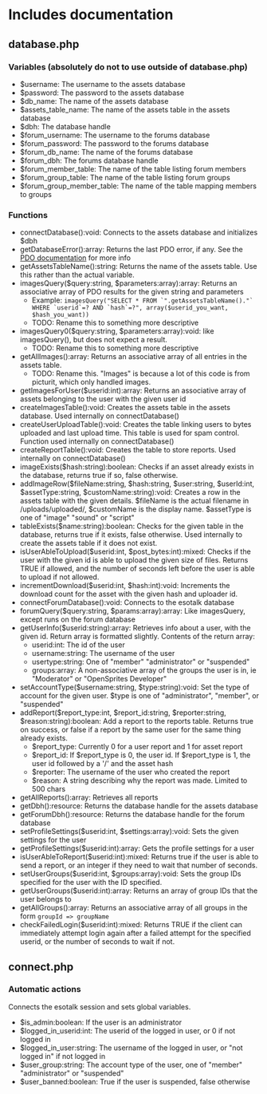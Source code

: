 # Includes documentation #
## database.php ##
### Variables (absolutely do not to use outside of database.php) ###
 - $username: The username to the assets database
 - $password: The password to the assets database
 - $db_name: The name of the assets database
 - $assets_table_name: The name of the assets table in the assets database
 - $dbh: The database handle
 - $forum_username: The username to the forums database
 - $forum_password: The password to the forums database
 - $forum_db_name: The name of the forums database
 - $forum_dbh: The forums database handle
 - $forum_member_table: The name of the table listing forum members
 - $forum_group_table: The name of the table listing forum groups
 - $forum_group_member_table: The name of the table mapping members to groups

### Functions ###
 - connectDatabase():void: Connects to the assets database and initializes $dbh
 - getDatabaseError():array: Returns the last PDO error, if any. See the [PDO documentation](http://php.net/manual/en/pdo.errorinfo.php) for more info
 - getAssetsTableName():string: Returns the name of the assets table. Use this rather than the actual variable.
 - imagesQuery($query:string, $parameters:array):array: Returns an associative array of PDO results for the given string and parameters
   - Example: ```imagesQuery("SELECT * FROM `".getAssetsTableName()."` WHERE `userid`=? AND `hash`=?", array($userid_you_want, $hash_you_want))```
   - TODO: Rename this to something more descriptive
 - imagesQuery0($query:string, $parameters:array):void: like imagesQuery(), but does not expect a result.
   - TODO: Rename this to something more descriptive
 - getAllImages():array: Returns an associative array of all entries in the assets table.
   - TODO: Rename this. "Images" is because a lot of this code is from picturit, which only handled images.
 - getImagesForUser($userid:int):array: Returns an associative array of assets belonging to the user with the given user id
 - createImagesTable():void: Creates the assets table in the assets database. Used internally on connectDatabase()
 - createUserUploadTable():void: Creates the table linking users to bytes uploaded and last upload time. This table is used for spam control. Function used internally on connectDatabase()
 - createReportTable():void: Creates the table to store reports. Used internally on connectDatabase()
 - imageExists($hash:string):boolean: Checks if an asset already exists in the database, returns true if so, false otherwise.
 - addImageRow($fileName:string, $hash:string, $user:string, $userId:int, $assetType:string, $customName:string):void: Creates a row in the assets table with the given details. $fileName is the actual filename in /uploads/uploaded/, $customName is the display name. $assetType is one of "image" "sound" or "script"
 - tableExists($name:string):boolean: Checks for the given table in the database, returns true if it exists, false otherwise. Used internally to create the assets table if it does not exist.
 - isUserAbleToUpload($userid:int, $post_bytes:int):mixed: Checks if the user with the given id is able to upload the given size of files. Returns TRUE if allowed, and the number of seconds left before the user is able to upload if not allowed.
 - incrementDownload($userid:int, $hash:int):void: Increments the download count for the asset with the given hash and uploader id.
 - connectForumDatabase():void: Connects to the esotalk database
 - forumQuery($query:string, $params:array):array: Like imagesQuery, except runs on the forum database
 - getUserInfo($userid:string):array: Retrieves info about a user, with the given id. Return array is formatted slightly. Contents of the return array:
   - userid:int: The id of the user
   - username:string: The username of the user
   - usertype:string: One of "member" "administrator" or "suspended"
   - groups:array: A non-associative array of the groups the user is in, ie "Moderator" or "OpenSprites Developer"
 - setAccountType($username:string, $type:string):void: Set the type of account for the given user. $type is one of "administrator", "member", or "suspended"
 - addReport($report_type:int, $report_id:string, $reporter:string, $reason:string):boolean: Add a report to the reports table. Returns true on success, or false if a report by the same user for the same thing already exists.
   - $report_type: Currently 0 for a user report and 1 for asset report
   - $report_id: If $report_type is 0, the user id. If $report_type is 1, the user id followed by a '/' and the asset hash
   - $reporter: The username of the user who created the report
   - $reason: A string describing why the report was made. Limited to 500 chars
 - getAllReports():array: Retrieves all reports
 - getDbh():resource: Returns the database handle for the assets database
 - getForumDbh():resource: Returns the database handle for the forum database
 - setProfileSettings($userid:int, $settings:array):void: Sets the given settings for the user
 - getProfileSettings($userid:int):array: Gets the profile settings for a user
 - isUserAbleToReport($userid:int):mixed: Returns true if the user is able to send a report, or an integer if they need to wait that number of seconds.
 - setUserGroups($userid:int, $groups:array):void: Sets the group IDs specified for the user with the ID specified.
 - getUserGroups($userid:int):array: Returns an array of group IDs that the user belongs to
 - getAllGroups():array: Returns an associative array of all groups in the form `groupId => groupName`
 - checkFailedLogin($userid:int):mixed: Returns TRUE if the client can immediately attempt login again after a failed attempt for the specified userid, or the number of seconds to wait if not.
 
## connect.php ##
### Automatic actions ###
Connects the esotalk session and sets global variables.
 - $is_admin:boolean: If the user is an administrator
 - $logged_in_userid:int: The userid of the logged in user, or 0 if not logged in
 - $logged_in_user:string: The username of the logged in user, or "not logged in" if not logged in
 - $user_group:string: The account type of the user, one of "member" "administrator" or "suspended"
 - $user_banned:boolean: True if the user is suspended, false otherwise
